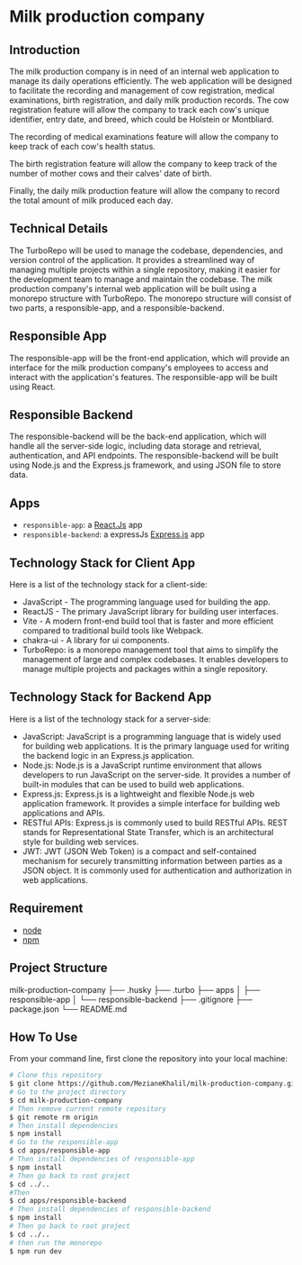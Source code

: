 # Milk production company

## Introduction
The milk production company is in need of an internal web application to manage its daily operations efficiently. The web application will be designed to facilitate the recording and management of cow registration, medical examinations, birth registration, and daily milk production records.
The cow registration feature will allow the company to track each cow's unique identifier, entry date, and breed, which could be Holstein or Montbliard.

The recording of medical examinations feature will allow the company to keep track of each cow's health status.

The birth registration feature will allow the company to keep track of the number of mother cows and their calves' date of birth.

Finally, the daily milk production feature will allow the company to record the total amount of milk produced each day.

## Technical Details
The TurboRepo will be used to manage the codebase, dependencies, and version control of the application. It provides a streamlined way of managing multiple projects within a single repository, making it easier for the development team to manage and maintain the codebase.
The milk production company's internal web application will be built using a monorepo structure with TurboRepo. The monorepo structure will consist of two parts, a responsible-app, and a responsible-backend.

## Responsible App
The responsible-app will be the front-end application, which will provide an interface for the milk production company's employees to access and interact with the application's features. The responsible-app will be built using React.

## Responsible Backend
The responsible-backend will be the back-end application, which will handle all the server-side logic, including data storage and retrieval, authentication, and API endpoints. The responsible-backend will be built using Node.js and the Express.js framework, and using JSON file to store data.

## Apps

- `responsible-app`: a [React.Js](https://reactjs.org/) app
- `responsible-backend`: a expressJs [Express.js](https://expressjs.com/) app

## Technology Stack for Client App
Here is a list of the technology stack for a client-side:

- JavaScript - The programming language used for building the app.
- ReactJS - The primary JavaScript library for building user interfaces.
- Vite - A modern front-end build tool that is faster and more efficient compared to traditional build tools like Webpack.
- chakra-ui - A library for ui components.
- TurboRepo: is a monorepo management tool that aims to simplify the management of large and complex codebases. It enables developers to manage multiple projects and packages within a single repository.

## Technology Stack for Backend App
Here is a list of the technology stack for a server-side:

- JavaScript: JavaScript is a programming language that is widely used for building web applications. It is the primary language used for writing the backend logic in an Express.js application.
- Node.js: Node.js is a JavaScript runtime environment that allows developers to run JavaScript on the server-side. It provides a number of built-in modules that can be used to build web applications.
- Express.js: Express.js is a lightweight and flexible Node.js web application framework. It provides a simple interface for building web applications and APIs.
- RESTful APIs: Express.js is commonly used to build RESTful APIs. REST stands for Representational State Transfer, which is an architectural style for building web services.
- JWT: JWT (JSON Web Token) is a compact and self-contained mechanism for securely transmitting information between parties as a JSON object. It is commonly used for authentication and authorization in web applications.

## Requirement 
- [node](https://nodejs.org/)
- [npm](https://www.npmjs.com/)

## Project Structure 
milk-production-company
├── .husky
├── .turbo
├── apps
│   ├── responsible-app
│   └── responsible-backend
├── .gitignore
├── package.json
└── README.md

## How To Use
From your command line, first clone the repository into your local machine:

```bash
# Clone this repository
$ git clone https://github.com/MezianeKhalil/milk-production-company.git
# Go to the project directory
$ cd milk-production-company
# Then remove current remote repository
$ git remote rm origin
# Then install dependencies
$ npm install
# Go to the responsible-app
$ cd apps/responsible-app
# Then install dependencies of responsible-app
$ npm install
# Then go back to root project
$ cd ../..
#Then 
$ cd apps/responsible-backend
# Then install dependencies of responsible-backend
$ npm install
# Then go back to root project
$ cd ../..
# then run the monorepo
$ npm run dev
```